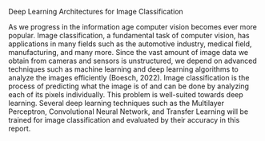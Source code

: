 Deep Learning Architectures for Image Classification

As we progress in the information age computer vision becomes ever more popular. Image
classification, a fundamental task of computer vision, has applications in many fields such as the
automotive industry, medical field, manufacturing, and many more. Since the vast amount of
image data we obtain from cameras and sensors is unstructured, we depend on advanced
techniques such as machine learning and deep learning algorithms to analyze the images
efficiently (Boesch, 2022). Image classification is the process of predicting what the image is of
and can be done by analyzing each of its pixels individually. This problem is well-suited towards
deep learning. Several deep learning techniques such as the Multilayer Perceptron,
Convolutional Neural Network, and Transfer Learning will be trained for image classification
and evaluated by their accuracy in this report.
